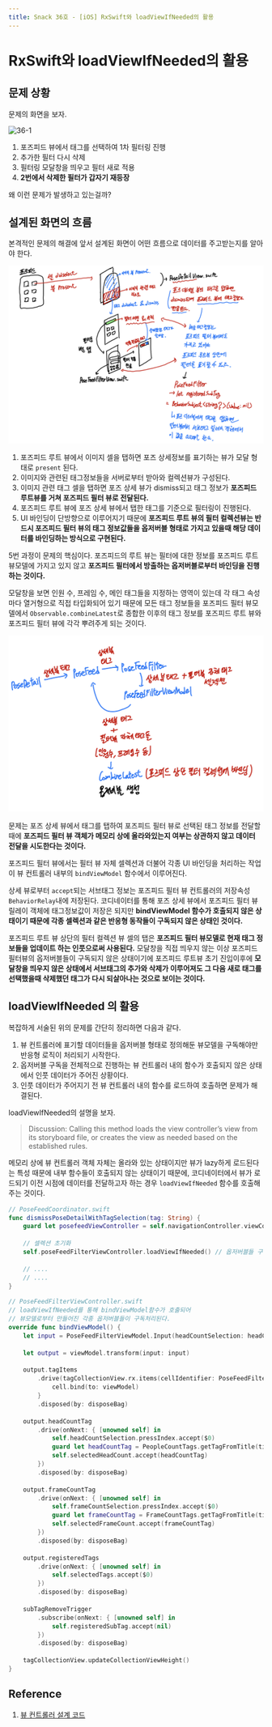 ```yaml
---
title: Snack 36호 - [iOS] RxSwift와 loadViewIfNeeded의 활용
---
```


# RxSwift와 loadViewIfNeeded의 활용

## 문제 상황

문제의 화면을 보자.

![36-1](../.vuepress/assets/snack/36-1.gif)

1. 포즈피드 뷰에서 태그를 선택하여 1차 필터링 진행
2. 추가한 필터 다시 삭제
3. 필터링 모달창을 띄우고 필터 새로 적용
4. **2번에서 삭제한 필터가 갑자기 재등장**

왜 이런 문제가 발생하고 있는걸까?

## 설계된 화면의 흐름

본격적인 문제의 해결에 앞서 설계된 화면이 어떤 흐름으로 데이터를 주고받는지를 알아야 한다.

![36-2](../.vuepress/assets/snack/36-2.jpeg)

1. 포즈피드 루트 뷰에서 이미지 셀을 탭하면 포즈 상세정보를 표기하는 뷰가 모달 형태로 `present` 된다.
2. 이미지와 관련된 태그정보들을 서버로부터 받아와 컬렉션뷰가 구성된다.
3. 이미지 관련 태그 셀을 탭하면 포즈 상세 뷰가 dismiss되고 태그 정보가 **포즈피드 루트뷰를 거쳐 포즈피드 필터 뷰로 전달된다.**
4. 포즈피드 루트 뷰에 포즈 상세 뷰에서 탭한 태그를 기준으로 필터링이 진행된다.
5. UI 바인딩이 단방향으로 이루어지기 때문에 **포즈피드 루트 뷰의 필터 컬렉션뷰는 반드시 포즈피드 필터 뷰의 태그 정보값들을 옵저버블 형태로 가지고 있을때 해당 데이터를 바인딩하는 방식으로 구현된다.**

5번 과정이 문제의 핵심이다. 포즈피드의 루트 뷰는 필터에 대한 정보를 포즈피드 루트 뷰모델에 가지고 있지 않고 **포즈피드 필터에서 방출하는 옵저버블로부터 바인딩을 진행하는 것이다.**

모달창을 보면 인원 수, 프레임 수, 메인 태그들을 지정하는 영역이 있는데 각 태그 속성마다 열거형으로 직접 타입화되어 있기 때문에 모든 태그 정보들을 포즈피드 필터 뷰모델에서 `Observable.combineLatest`로 종합한 이후의 태그 정보를 포즈피드 루트 뷰와 포즈피드 필터 뷰에 각각 뿌려주게 되는 것이다.

![36-3](../.vuepress/assets/snack/36-3.jpeg)

문제는 포즈 상세 뷰에서 태그를 탭하여 포즈피드 필터 뷰로 선택된 태그 정보를 전달할 때에 **포즈피드 필터 뷰 객체가 메모리 상에 올라와있는지 여부는 상관하지 않고 데이터 전달을 시도한다는 것이다.**

포즈피드 필터 뷰에서는 필터 뷰 자체 셀렉션과 더불어 각종 UI 바인딩을 처리하는 작업이 뷰 컨트롤러 내부의 `bindViewModel` 함수에서 이루어진다.

상세 뷰로부터 `accept`되는 서브태그 정보는 포즈피드 필터 뷰 컨트롤러의 저장속성 `BehaviorRelay`내에 저장된다. 코디네이터를 통해 포즈 상세 뷰에서 포즈피드 필터 뷰 릴레이 객체에 태그정보값이 저장은 되지만 **bindViewModel 함수가 호출되지 않은 상태이기 때문에 각종 셀렉션과 같은 반응형 동작들이 구독되지 않은 상태인 것이다.**

포즈피드 루트 뷰 상단의 필터 컬렉션 뷰 셀의 탭은 **포즈피드 필터 뷰모델로 현재 태그 정보들을 업데이트 하는 인풋으로써 사용된다.** 모달창을 직접 띄우지 않는 이상 포즈피드 필터뷰의 옵저버블들이 구독되지 않은 상태이기에 포즈피드 루트뷰 초기 진입이후에 **모달창을 띄우지 않은 상태에서 서브태그의 추가와 삭제가 이루어져도 그 다음 새로 태그를 선택했을때 삭제했던 태그가 다시 되살아나는 것으로 보이는 것이다.**

## loadViewIfNeeded 의 활용

복잡하게 서술된 위의 문제를 간단히 정리하면 다음과 같다.

1. 뷰 컨트롤러에 표기할 데이터들을 옵저버블 형태로 정의해둔 뷰모델을 구독해야만 반응형 로직이 처리되기 시작한다.
2. 옵저버블 구독을 전체적으로 진행하는 뷰 컨트롤러 내의 함수가 호출되지 않은 상태에서 인풋 데이터가 주어진 상황이다.
3. 인풋 데이터가 주어지기 전 뷰 컨트롤러 내의 함수를 로드하여 호출하면 문제가 해결된다.

loadViewIfNeeded의 설명을 보자.

> Discussion: Calling this method loads the view controller’s view from its storyboard file, or creates the view as needed based on the established rules.

메모리 상에 뷰 컨트롤러 객체 자체는 올라와 있는 상태이지만 뷰가 lazy하게 로드된다는 특성 때문에 내부 함수들이 호출되지 않는 상태이기 때문에, 코디네이터에서 뷰가 로드되기 이전 시점에 데이터를 전달하고자 하는 경우 `loadViewIfNeeded` 함수를 호출해주는 것이다.

```swift
// PoseFeedCoordinator.swift
func dismissPoseDetailWithTagSelection(tag: String) {
    guard let posefeedViewController = self.navigationController.viewControllers.first as? PoseFeedViewController else { return }

    // 셀렉션 초기화
    self.poseFeedFilterViewController.loadViewIfNeeded() // 옵저버블들 구독 진행

    // ....
    // ....
}
```

```swift
// PoseFeedFilterViewController.swift
// loadViewIfNeeded를 통해 bindViewModel함수가 호출되어
// 뷰모델로부터 만들어진 각종 옵저버블들이 구독처리된다.
override func bindViewModel() {
    let input = PoseFeedFilterViewModel.Input(headCountSelection: headCountSelection.buttonTapTrigger.asObservable(), frameCountSelection: frameCountSelection.buttonTapTrigger.asObservable(), tagSelection: tagCollectionView.rx.modelSelected(PoseFeedFilterCellViewModel.self).asObservable(), registeredSubTag: registeredSubTag, tagSelectCanceled: cancelTrigger.asObservable(), isPresenting: isPresenting.asObservable(), resetButtonTapped: resetButton.rx.tap, dismissState: dismissState.asObservable(), viewWillDisappearTrigger: viewWillDisappearTrigger.asObservable(), countTagRemoveTrigger: countTagRemoveTrigger.asObservable(), filterTagRemoveTrigger: filterTagRemoveTrigger.asObservable(), subTagRemoveTrigger: subTagRemoveTrigger, detailViewDismissTrigger: detailViewDismissTrigger, filteredTagAfterDismiss: filteredTagAfterDismiss.asObservable())

    let output = viewModel.transform(input: input)

    output.tagItems
        .drive(tagCollectionView.rx.items(cellIdentifier: PoseFeedFilterCell.identifier, cellType: PoseFeedFilterCell.self)) { _, viewModel, cell in
            cell.bind(to: viewModel)
        }
        .disposed(by: disposeBag)

    output.headCountTag
        .drive(onNext: { [unowned self] in
            self.headCountSelection.pressIndex.accept($0)
            guard let headCountTag = PeopleCountTags.getTagFromTitle(title: self.headCountSelection.buttonGroup[$0]) else { return }
            self.selectedHeadCount.accept(headCountTag)
        })
        .disposed(by: disposeBag)

    output.frameCountTag
        .drive(onNext: { [unowned self] in
            self.frameCountSelection.pressIndex.accept($0)
            guard let frameCountTag = FrameCountTags.getTagFromTitle(title: self.frameCountSelection.buttonGroup[$0]) else { return }
            self.selectedFrameCount.accept(frameCountTag)
        })
        .disposed(by: disposeBag)

    output.registeredTags
        .drive(onNext: { [unowned self] in
            self.selectedTags.accept($0)
        })
        .disposed(by: disposeBag)

    subTagRemoveTrigger
        .subscribe(onNext: { [unowned self] in
            self.registeredSubTag.accept(nil)
        })
        .disposed(by: disposeBag)

    tagCollectionView.updateCollectionViewHeight()
}
```

## Reference

1. [뷰 컨트롤러 설계 코드](https://github.com/pose-picker/PosePicker-iOS/blob/main/posepicker/Modules/PoseFeed/PoseFeedViewController.swift)
